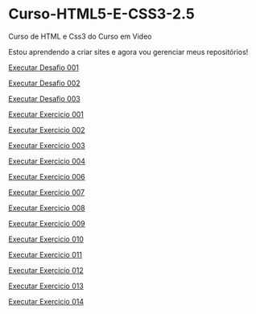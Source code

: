 # Curso-HTML5-E-CSS3-2.5
 Curso de HTML e Css3 do Curso em Video

 Estou aprendendo a criar sites e agora vou gerenciar meus repositórios!

 <a href="https://pedrohenrique-engcomp.github.io/Curso-HTML5-E-CSS3-2.5/exercicios-2.0/d-001/android.html">Executar Desafio 001<a>

 <a href="https://pedrohenrique-engcomp.github.io/Curso-HTML5-E-CSS3-2.5/exercicios-2.0/d-002/index.html">Executar Desafio 002<a>

 <a href="https://pedrohenrique-engcomp.github.io/Curso-HTML5-E-CSS3-2.5/exercicios-2.0/d-003/tabela01.html">Executar Desafio 003<a>

 <a href="https://pedrohenrique-engcomp.github.io/Curso-HTML5-E-CSS3-2.5/exercicios-2.0/ex-001/cor01.html">Executar Exercicio 001<a>

 <a href="https://pedrohenrique-engcomp.github.io/Curso-HTML5-E-CSS3-2.5/exercicios-2.0/ex-002/cor02.html">Executar Exercicio 002<a>

 <a href="https://pedrohenrique-engcomp.github.io/Curso-HTML5-E-CSS3-2.5/exercicios-2.0/ex-003/index.html">Executar Exercicio 003<a>

 <a href="https://pedrohenrique-engcomp.github.io/Curso-HTML5-E-CSS3-2.5/exercicios-2.0/ex-004/index.html">Executar Exercicio 004<a>

 <a href="https://pedrohenrique-engcomp.github.io/Curso-HTML5-E-CSS3-2.5/exercicios-2.0/ex-006/fonte01.html">Executar Exercicio 006<a>

 <a href="https://pedrohenrique-engcomp.github.io/Curso-HTML5-E-CSS3-2.5/exercicios-2.0/ex-007/seletor01.html">Executar Exercicio 007<a>

 <a href="https://pedrohenrique-engcomp.github.io/Curso-HTML5-E-CSS3-2.5/exercicios-2.0/ex-008/pseudoclasse.html">Executar Exercicio 008<a>

 <a href="https://pedrohenrique-engcomp.github.io/Curso-HTML5-E-CSS3-2.5/exercicios-2.0/ex-009/pseudoelementos.html">Executar Exercicio 009<a>

<a href="https://pedrohenrique-engcomp.github.io/Curso-HTML5-E-CSS3-2.5/exercicios-2.0/ex-010/css.html">Executar Exercicio 010<a>

<a href="https://pedrohenrique-engcomp.github.io/Curso-HTML5-E-CSS3-2.5/exercicios-2.0/ex-011/caixa01.html">Executar Exercicio 011<a>

<a href="https://pedrohenrique-engcomp.github.io/Curso-HTML5-E-CSS3-2.5/exercicios-2.0/ex-012/radius.html">Executar Exercicio 012<a>

<a href="https://pedrohenrique-engcomp.github.io/Curso-HTML5-E-CSS3-2.5/exercicios-2.0/ex-013/fundo01.html">Executar Exercicio 013<a>

<a href="[def]">Executar Exercicio 014<a>

[def]: ttps://pedrohenrique-engcomp.github.io/Curso-HTML5-E-CSS3-2.5/exercicios-2.0/ex-014/tabela01.html